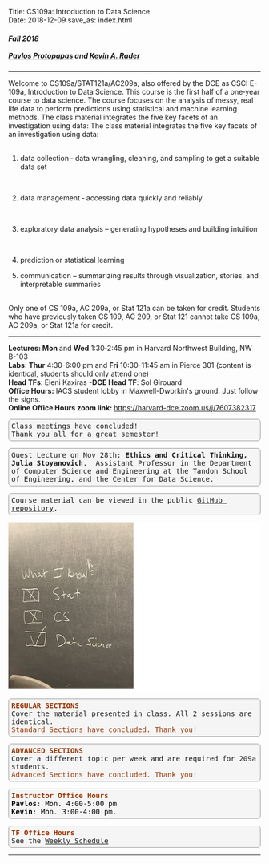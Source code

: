 Title: CS109a: Introduction to Data Science <br> 
Date: 2018-12-09
save_as: index.html


<h5>
Fall 2018 <br><br>
<a href="https://iacs.seas.harvard.edu/people/pavlos-protopapas">Pavlos Protopapas</a> and <a href='https://statistics.fas.harvard.edu/people/kevin-rader'>Kevin A. Rader</a></h5>

<hr> 

<style>
pre {
  background-color: #F5F5F5;
  display: block;
  font-family: monospace;
  font-size: 14px;
  white-space: pre;
  border-color: #999999;
  border-width: 1px;
  border-style: solid;
  border-radius: 6px;
  margin: 1em 0;
  padding: 5px;
  white-space: pre-wrap;  
} 
</style>

<p>Welcome to CS109a/STAT121a/AC209a, also offered by the DCE as CSCI E-109a, Introduction to Data Science. This course is the first half of a one‐year course to data science. The course focuses on the analysis of messy, real life data to perform predictions using statistical and machine learning methods. The class material integrates the five key facets of an investigation using data: 
The class material integrates the five key facets of an investigation using data:
<br/><br/>

1. data collection ‐ data wrangling, cleaning, and sampling to get a suitable data set
<br/>

2. data management ‐ accessing data quickly and reliably
<br/> 

3. exploratory data analysis – generating hypotheses and building intuition
<br/>

4. prediction or statistical learning <br/> 

5. communication – summarizing results through visualization, stories, and interpretable summaries
<br/> <br/> 

Only one of CS 109a, AC 209a, or Stat 121a can be taken for credit. Students who have previously taken CS 109, AC 209, or Stat 121 cannot take CS 109a, AC 209a, or Stat 121a for credit.


<hr>

<strong>Lectures: Mon </strong> and <strong>Wed</strong> 1:30‐2:45 pm in Harvard Northwest Building, NW B-103
<br/>
<strong>Labs</strong>: <strong>Thur</strong> 4:30-6:00 pm and <strong>Fri</strong> 10:30-11:45 am in Pierce 301 (content is identical, students should only attend one)
</br>
<strong>Head TFs</strong>: Eleni Kaxiras <strong> -DCE Head TF</strong>: Sol Girouard
</br>
<strong>Office Hours:</strong> IACS student lobby in Maxwell-Dworkin's ground. Just follow the signs. 
<br/>
<strong>Online Office Hours zoom link: </strong><a href="https://harvard-dce.zoom.us/j/7607382317">https://harvard-dce.zoom.us/j/7607382317</a>


<pre style="backgroundcolor:red">Class meetings have concluded! <br />Thank you all for a great semester!</pre>

<pre>Guest Lecture on Nov 28th: <strong>Ethics and Critical Thinking, Julia Stoyanovich</strong>,  Assistant Professor in the Department of Computer Science and Engineering at the Tandon School of Engineering, and the Center for Data Science. </pre>
<pre>Course material can be viewed in the public <a href="https://github.com/Harvard-IACS/2018-CS109A/tree/master/content">GitHub repository</a>.</pre>

<div class="grid-row">
<div class="col-xs-4">
<div class="demo-content">
<div class="styleguide-section__grid-demo-element pad-box-micro border border-trbl border-round" style="background-color: #ffffff;">
<p><span style="font-size: 14pt;"><strong><img src="images/CS109AImage.png"  style="width:250px"/></strong></span></p>
</div>
</div>
</div>
<div class="col-xs-8">
<div class="demo-content bg-alt">

<pre><span style="color: #993300;"><strong>REGULAR SECTIONS</strong></span><br />Cover the material presented in class. All 2 sessions are identical.<br /></span><span style="color: #993300;">Standard Sections have concluded. Thank you!</span></pre>

<pre><span style="color: #993300;"><strong>ADVANCED SECTIONS<br /></strong></span>Cover a different topic per week and are required for 209a students.<br /><span style="color: #993300;">Advanced Sections have concluded. Thank you!</span></pre>

<pre><span style="color: #993300;"><strong>Instructor Office Hours</strong></span><br /><span style="color: #000000;"><strong>Pavlos</strong>: Mon. 4:00-5:00 pm</span><br /><span style="color: #999999;"><span style="color: #000000;"><strong>Kevin</strong>: Mon. 3:00-4:00 pm.</span>
</pre>

<pre><strong><span style="color: #993300;">TF Office Hours </span></strong><strong><span style="color: #993300;"><br /></span></strong>See the <a href="https://docs.google.com/spreadsheets/d/1QhAIfummebKrfFmS6uHQQ4ut9dQcvcWf2FYnx-NxIs4/edit#gid=0">Weekly Schedule</a></pre>
</div>
</div>
</div>
</div>
<hr />

